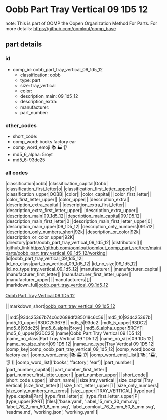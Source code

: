 # Oobb Part Tray Vertical 09 1D5 12  

note: This is part of OOMP the Oopen Organization Method For Parts. For more details: https://github.com/oomlout/oomp_base

##  part details





### id
* oomp_id: oobb_part_tray_vertical_09_1d5_12
  * classification: oobb
  * type: part
  * size: tray_vertical
  * color: 
  * description_main: 09_1d5_12
  * description_extra: 
  * manufacturer: 
  * part_number: 

### other_codes
* short_code: 
* oomp_word: books factory ear
* oomp_word_emoji :books: :factory: :ear:
* md5_6_alpha: 5royt
* md5_6: 93dc25

### all codes 
|classification|oobb|
|classification_capital|Oobb|
|classification_first_letter|o|
|classification_first_letter_upper|O|
|classification_upper|OOBB|
|color||
|color_capital||
|color_first_letter||
|color_first_letter_upper||
|color_upper||
|description_extra||
|description_extra_capital||
|description_extra_first_letter||
|description_extra_first_letter_upper||
|description_extra_upper||
|description_main|09_1d5_12|
|description_main_capital|09.1D5.12|
|description_main_first_letter|0|
|description_main_first_letter_upper|0|
|description_main_upper|09_1D5_12|
|description_only_numbers|091512|
|description_only_numbers_short|92k|
|description_or_color|92k|
|description_or_color_upper|92K|
|directory|parts/oobb_part_tray_vertical_09_1d5_12|
|distributors|[]|
|github_link|https://github.com/oomlout/oomlout_oomp_part_src/tree/main/parts/oobb_part_tray_vertical_09_1d5_12/working|
|id|oobb_part_tray_vertical_09_1d5_12|
|id_no_class|part_tray_vertical_09_1d5_12|
|id_no_size|09_1d5_12|
|id_no_type|tray_vertical_09_1d5_12|
|manufacturer||
|manufacturer_capital||
|manufacturer_first_letter||
|manufacturer_first_letter_upper||
|manufacturer_upper||
|manufacturers|[]|
|markdown_full|[oobb_part_tray_vertical_09_1d5_12](https://github.com/oomlout/oomlout_oomp_part_src/tree/main/parts/oobb_part_tray_vertical_09_1d5_12/working)<br>[](https://github.com/oomlout/oomlout_oomp_part_src/tree/main/parts/oobb_part_tray_vertical_09_1d5_12/working)<br>[Oobb Part Tray Vertical 09 1D5 12](https://github.com/oomlout/oomlout_oomp_part_src/tree/main/parts/oobb_part_tray_vertical_09_1d5_12/working)<br><br>|
|markdown_short|[oobb_part_tray_vertical_09_1d5_12](https://github.com/oomlout/oomlout_oomp_part_src/tree/main/parts/oobb_part_tray_vertical_09_1d5_12/working)<br><br>|
|md5|93dc25367b74c6d2688df285018c6c56|
|md5_10|93dc25367b|
|md5_10_upper|93DC25367B|
|md5_5|93dc2|
|md5_5_upper|93DC2|
|md5_6|93dc25|
|md5_6_alpha|5royt|
|md5_6_alpha_upper|5ROYT|
|md5_6_upper|93DC25|
|name|Oobb Part Tray Vertical 09 1D5 12|
|name_no_class|Part Tray Vertical 09 1D5 12|
|name_no_size|09 1D5 12|
|name_no_size_short|09 1D5 12|
|name_no_type|Tray Vertical 09 1D5 12|
|oomp_key|oomp_oobb_part_tray_vertical_09_1d5_12|
|oomp_word|books factory ear|
|oomp_word_emoji|:books: :factory: :ear:|
|oomp_word_emoji_list|[':books:', ':factory:', ':ear:']|
|oomp_word_list|['books', 'factory', 'ear']|
|part_number||
|part_number_capital||
|part_number_first_letter||
|part_number_first_letter_upper||
|part_number_upper||
|short_code||
|short_code_upper||
|short_name||
|size|tray_vertical|
|size_capital|Tray Vertical|
|size_first_letter|t|
|size_first_letter_upper|T|
|size_only_numbers||
|size_only_numbers_no_zeros||
|size_upper|TRAY_VERTICAL|
|type|part|
|type_capital|Part|
|type_first_letter|p|
|type_first_letter_upper|P|
|type_upper|PART|
|files|['base.yaml', 'label_15_mm_30_mm.svg', 'label_76_2_mm_50_8_mm.svg', 'label_oomlout_76_2_mm_50_8_mm.svg', 'readme.md', 'working.json', 'working.yaml']|
